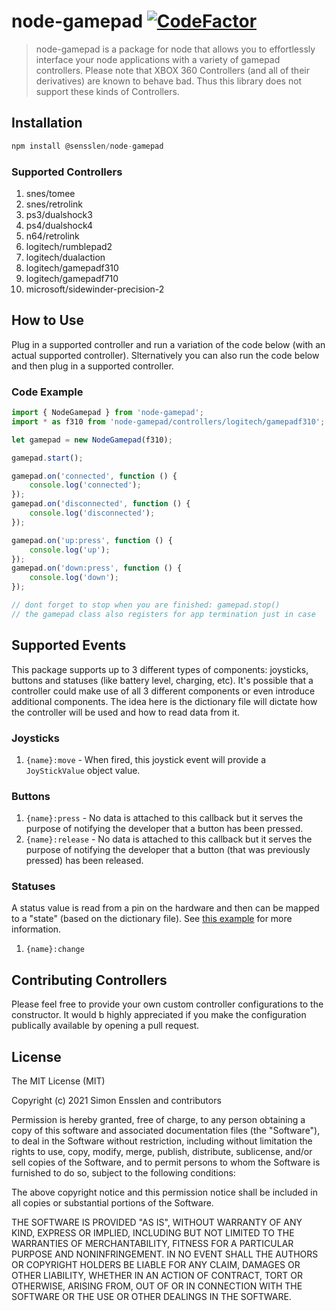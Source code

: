 # node-gamepad [![CodeFactor](https://www.codefactor.io/repository/github/sensslen/node-gamepad/badge)](https://www.codefactor.io/repository/github/sensslen/node-gamepad)

> node-gamepad is a package for node that allows you to effortlessly interface your node applications with a variety of gamepad controllers.
> Please note that XBOX 360 Controllers (and all of their derivatives) are known to behave bad. Thus this library does not support these kinds of Controllers.

## Installation

```js
npm install @sensslen/node-gamepad
```

### Supported Controllers

1. snes/tomee
1. snes/retrolink
1. ps3/dualshock3
1. ps4/dualshock4
1. n64/retrolink
1. logitech/rumblepad2
1. logitech/dualaction
1. logitech/gamepadf310
1. logitech/gamepadf710
1. microsoft/sidewinder-precision-2

## How to Use

Plug in a supported controller and run a variation of the code below (with an actual supported controller).
Slternatively you can also run the code below and then plug in a supported controller.

### Code Example

```ts
import { NodeGamepad } from 'node-gamepad';
import * as f310 from 'node-gamepad/controllers/logitech/gamepadf310';

let gamepad = new NodeGamepad(f310);

gamepad.start();

gamepad.on('connected', function () {
    console.log('connected');
});
gamepad.on('disconnected', function () {
    console.log('disconnected');
});

gamepad.on('up:press', function () {
    console.log('up');
});
gamepad.on('down:press', function () {
    console.log('down');
});

// dont forget to stop when you are finished: gamepad.stop()
// the gamepad class also registers for app termination just in case
```

## Supported Events

This package supports up to 3 different types of components: joysticks, buttons and statuses (like battery level, charging, etc). It's possible that a controller could make use of all 3 different components or even introduce additional components. The idea here is the dictionary file will dictate how the controller will be used and how to read data from it.

### Joysticks

1. `{name}:move` - When fired, this joystick event will provide a `JoyStickValue` object value.

### Buttons

1. `{name}:press` - No data is attached to this callback but it serves the purpose of notifying the developer that a button has been pressed.
1. `{name}:release` - No data is attached to this callback but it serves the purpose of notifying the developer that a button (that was previously pressed) has been released.

### Statuses

A status value is read from a pin on the hardware and then can be mapped to a "state" (based on the dictionary file). See [this example](https://github.com/sensslen/node-gamepad/blob/master/controllers/ps3/dualshock3.json#L136) for more information.

1. `{name}:change`

## Contributing Controllers

Please feel free to provide your own custom controller
configurations to the constructor. It would b highly appreciated if you make the configuration publically available by opening a pull request.

## License

The MIT License (MIT)

Copyright (c) 2021 Simon Ensslen and contributors

Permission is hereby granted, free of charge, to any person obtaining a copy of this software and associated documentation files (the "Software"), to deal in the Software without restriction, including without limitation the rights to use, copy, modify, merge, publish, distribute, sublicense, and/or sell copies of the Software, and to permit persons to whom the Software is furnished to do so, subject to the following conditions:

The above copyright notice and this permission notice shall be included in all copies or substantial portions of the Software.

THE SOFTWARE IS PROVIDED "AS IS", WITHOUT WARRANTY OF ANY KIND, EXPRESS OR IMPLIED, INCLUDING BUT NOT LIMITED TO THE WARRANTIES OF MERCHANTABILITY, FITNESS FOR A PARTICULAR PURPOSE AND NONINFRINGEMENT. IN NO EVENT SHALL THE AUTHORS OR COPYRIGHT HOLDERS BE LIABLE FOR ANY CLAIM, DAMAGES OR OTHER LIABILITY, WHETHER IN AN ACTION OF CONTRACT, TORT OR OTHERWISE, ARISING FROM, OUT OF OR IN CONNECTION WITH THE SOFTWARE OR THE USE OR OTHER DEALINGS IN THE SOFTWARE.
